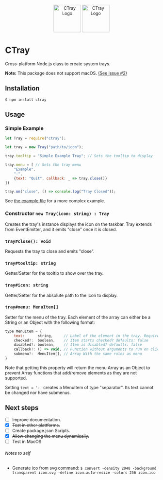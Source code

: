 <p align="center">
    <img src="https://raw.githubusercontent.com/diogoalmiro/ctray/main/ctray.svg" alt="CTray Logo" height="90">
    <img src="https://raw.githubusercontent.com/diogoalmiro/ctray/main/ctray-alert.svg" alt="CTray Logo" height="90">
</p>

# CTray

Cross-platform Node.js class to create system trays.

**Note:** This package does not support macOS. [(See issue #2)](https://github.com/diogoalmiro/ctray/issues/2)

## Installation

```$ npm install ctray```

## Usage

### Simple Example

```javascript
let Tray = require("ctray");

let tray = new Tray("path/to/icon");

tray.tooltip = "Simple Example Tray"; // Sets the tooltip to display

tray.menu = [ // Sets the tray menu
    "Example",
    "-",
    {text: "Quit", callback: _ => tray.close()}
])

tray.on("close", () => console.log("Tray Closed"));
```

See [the example file](example.js) for a more complex example.

### Constructor `new Tray(icon: string) : Tray`

Creates the tray's instance displays the icon on the taskbar.
Tray extends from EventEmitter, and it emits "close" once it is closed.

### `tray#close(): void`

Requests the tray to close and emits "close".

### `tray#tooltip: string`

Getter/Setter for the tooltip to show over the tray.

### `tray#icon: string`

Getter/Setter for the absolute path to the icon to display.

### `tray#menu: MenuItem[]`

Setter for the menu of the tray. Each element of the array can either be a String or an Object with the following format:

```javascript
type MenuItem = {
    text:      string,     // Label of the element in the tray. Required
    checked?:  boolean,    // Item starts checked? defaults: false
    disabled?: boolean,    // Item is disabled? defaults: false
    callback?: () => void, // Function without arguments to run on click.
    submenu?:  MenuItem[], // Array With the same rules as menu
}
```

Note that getting this property will return the menu Array as an Object to prevent Array functions that add/remove elements as they are not supported.

Setting `text = '-'` creates a MenuItem of type "separator". Its text cannot be changed nor have submenus.

## Next steps

 - [ ] Improve documentation.
 - [x] ~~Test in other plattforms.~~
 - [ ] Create package.json Scripts.
 - [x] ~~Allow changing the menu dynamically.~~
 - [ ] Test in MacOS

###### Notes to self

 - Generate ico from svg command:
   `$ convert -density 2048 -background transparent icon.svg -define icon:auto-resize -colors 256 icon.ico`
